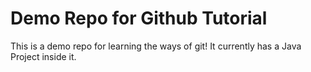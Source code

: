 # Demo Repo for Github Tutorial

This is a demo repo for learning the ways of git! It currently has a Java Project inside it. 
